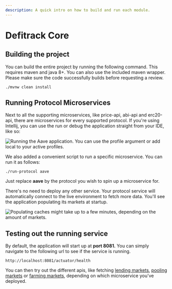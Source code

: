 ```yaml
---
description: A quick intro on how to build and run each module.
---
```


# Defitrack Core

## Building the project

You can build the entire project by running the following command. This requires maven and java 8+. You can also use the included maven wrapper. Please make sure the code successfully builds before requesting a review.

```
./mvnw clean install
```

## Running Protocol Microservices

Next to all the supporting microservices, like price-api, abi-api and erc20-api, there are microservices for every supported protocol. If you're using Intellij, you can use the run or debug the application straight from your IDE, like so:

![Running the Aave application. You can use the profile argument or add local to your active profiles.](../.gitbook/assets/Screenshot\_20220531\_132700.png)

We also added a convenient script to run a specific microservice. You can run it as follows:

```
./run-protocol aave
```

Just replace **aave** by the protocol you wish to spin up a microservice for.

There's no need to deploy any other service. Your protocol service will automatically connect to the live environment to fetch more data. You'll see the application populating its markets at startup.

![Populating caches might take up to a few minutes, depending on the amount of markets.](<../.gitbook/assets/Screenshot\_20220531\_134904 (1).png>)

## Testing out the running service

By default, the application will start up at **port 8081.** You can simply navigate to the following url to see if the service is running.

```
http://localhost:8081/actuator/health
```

You can then try out the different apis, like fetching [lending markets](../api-endpoints/lending/lending-markets.md), [pooling markets](../api-endpoints/liquidity-pools/pooling-markets.md) or [farming markets](../api-endpoints/farming/farming-markets.md), depending on which microservice you've deployed.
